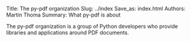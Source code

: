 Title: The py-pdf organization
Slug: ../index
Save_as: index.html
Authors: Martin Thoma
Summary: What py-pdf is about

The py-pdf organization is a group of Python developers who provide
libraries and applications around PDF documents.
